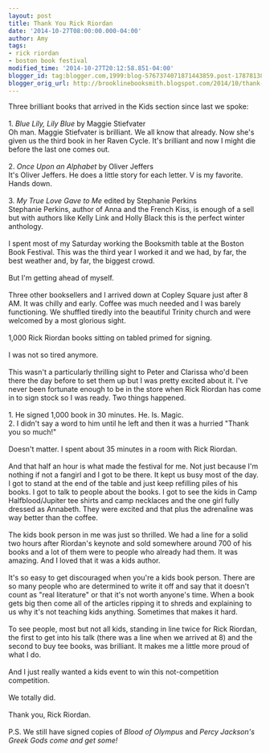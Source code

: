 ```yaml
---
layout: post
title: Thank You Rick Riordan
date: '2014-10-27T08:00:00.000-04:00'
author: Amy
tags:
- rick riordan
- boston book festival
modified_time: '2014-10-27T20:12:58.851-04:00'
blogger_id: tag:blogger.com,1999:blog-5767374071871443859.post-1787813897984983906
blogger_orig_url: http://brooklinebooksmith.blogspot.com/2014/10/thank-you-rick-riordan.html
---
```


Three brilliant books that arrived in the Kids section since last we spoke:<br /><br />1. <i>Blue Lily, Lily Blue</i> by Maggie Stiefvater<br />Oh man. Maggie Stiefvater is brilliant. We all know that already. Now she's given us the third book in her Raven Cycle. It's brilliant and now I might die before the last one comes out.<br /><br />2.<i> Once Upon an Alphabet</i> by Oliver Jeffers<br />It's Oliver Jeffers. He does a little story for each letter. V is my favorite. Hands down.<br /><br />3. <i>My True Love Gave to Me </i>edited by Stephanie Perkins<br />Stephanie Perkins, author of Anna and the French Kiss, is enough of a sell but with authors like Kelly Link and Holly Black this is the perfect winter anthology. <br /><br />I spent most of my Saturday working the Booksmith table at the Boston Book Festival. This was the third year I worked it and we had, by far, the best weather and, by far, the biggest crowd.<br /><br />But I'm getting ahead of myself. <br /><br />Three other booksellers and I arrived down at Copley Square just after 8 AM. It was chilly and early. Coffee was much needed and I was barely functioning. We shuffled tiredly into the beautiful Trinity church and were welcomed by a most glorious sight.<br /><br />1,000 Rick Riordan books sitting on tabled primed for signing. <br /><br />I was not so tired anymore. <br /><br />This wasn't a particularly thrilling sight to Peter and Clarissa who'd been there the day before to set them up but I was pretty excited about it. I've never been fortunate enough to be in the store when Rick Riordan has come in to sign stock so I was ready. Two things happened.<br /><br />1. He signed 1,000 book in 30 minutes. He. Is. Magic.<br />2. I didn't say a word to him until he left and then it was a hurried "Thank you so much!"<br /><br />Doesn't matter. I spent about 35 minutes in a room with Rick Riordan.<br /><br />And that half an hour is what made the festival for me. Not just because I'm nothing if not a fangirl and I got to be there. It kept us busy most of the day. I got to stand at the end of the table and just keep refilling piles of his books. I got to talk to people about the books. I got to see the kids in Camp Halfblood/Jupiter tee shirts and camp necklaces and the one girl fully dressed as Annabeth. They were excited and that plus the adrenaline was way better than the coffee.<br /><br />The kids book person in me was just so thrilled. We had a line for a solid two hours after Riordan's keynote and sold somewhere around 700 of his books and a lot of them were to people who already had them. It was amazing. And I loved that it was a kids author.<br /><br />It's so easy to get discouraged when you're a kids book person. There are so many people who are determined to write it off and say that it doesn't count as "real literature" or that it's not worth anyone's time. When a book gets big then come all of the articles ripping it to shreds and explaining to us why it's not teaching kids anything. Sometimes that makes it hard. <br /><br />To see people, most but not all kids, standing in line twice for Rick Riordan, the first to get into his talk (there was a line when we arrived at 8) and the second to buy tee books, was brilliant. It makes me a little more proud of what I do.<br /><br />And I just really wanted a kids event to win this not-competition competition.<br /><br />We totally did.<br /><br />Thank you, Rick Riordan.<br /><br />P.S. We still have signed copies of <i>Blood of Olympus</i> and <i>Percy Jackson's Greek Gods come and get some!</i>